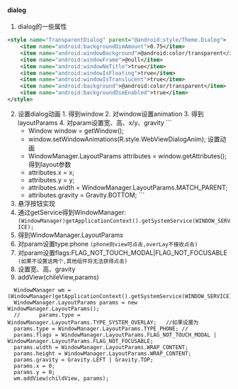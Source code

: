 #### dialog
  1. dialog的一些属性
  ```xml
  <style name="TransparentDialog" parent="@android:style/Theme.Dialog">
      <item name="android:backgroundDimAmount">0.75</item>                    # 设置背景透明度
      <item name="android:windowBackground">@android:color/transparent</item> # 设置整个框背景（）
      <item name="android:windowFrame">@null</item>                           # 背景是否有边框
      <item name="android:windowNoTitle">true</item>                          # 是否有上半部的部分
      <item name="android:windowIsFloating">true</item>
      <item name="android:windowIsTranslucent">true</item>
      <item name="android:background">@android:color/transparent</item>       # 设置title，context背景
      <item name="android:backgroundDimEnabled">true</item>
  </style>
  ```
  2. 设置dialog动画
    1. 得到window
    2. 对window设置animation
    3. 得到layoutParams
    4. 对param设置宽、高、x/y、gravity
    ```
      *   Window window = getWindow();
      *  window.setWindowAnimations(R.style.WebViewDialogAnim);             设置动画
      *   WindowManager.LayoutParams attributes = window.getAttributes();   得到layout参数
      *   attributes.x = x;
      *   attributes.y = y;
      *   attributes.width = WindowManager.LayoutParams.MATCH_PARENT;
      *   attributes.gravity = Gravity.BOTTOM;
    ```
3. 悬浮按钮实现
  1. 通过getService得到WindowManager:
  `(WindowManager)getApplicationContext().getSystemService(WINDOW_SERVICE);`
  2. 得到WindowManager.LayoutParams
  3. 对param设置type:phone `(phone则view可点击,overLay不接收点击)`
  4. 对param设置flags:FLAG_NOT_TOUCH_MODAL|FLAG_NOT_FOCUSABLE  `(如果不设置这两个,其他组件将无法获得点击)`
  5. 设置宽、高、gravity
  6. addView(chileView,params)
  ```
    WindowManager wm = (WindowManager)getApplicationContext().getSystemService(WINDOW_SERVICE);
    WindowManager.LayoutParams params = new WindowManager.LayoutParams();
    //      params.type = WindowManager.LayoutParams.TYPE_SYSTEM_OVERLAY;   //如果设置为
    params.type = WindowManager.LayoutParams.TYPE_PHONE; //
    params.flags = WindowManager.LayoutParams.FLAG_NOT_TOUCH_MODAL | WindowManager.LayoutParams.FLAG_NOT_FOCUSABLE;
    params.width = WindowManager.LayoutParams.WRAP_CONTENT;
    params.height = WindowManager.LayoutParams.WRAP_CONTENT;
    params.gravity = Gravity.LEFT | Gravity.TOP;
    params.x = 0;
    params.y = 0;
    wm.addView(childView, params);
  ```
